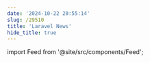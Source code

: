 ```yaml
---
date: '2024-10-22 20:55:14'
slug: /29510
title: 'Laravel News'
hide_title: true
---
```


import Feed from '@site/src/components/Feed';

<Feed source="laravel" />
